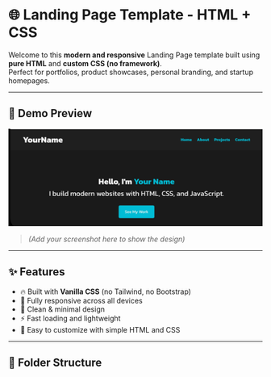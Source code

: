 # 🌐 Landing Page Template - HTML + CSS

Welcome to this **modern and responsive** Landing Page template built using **pure HTML** and **custom CSS (no framework)**.  
Perfect for portfolios, product showcases, personal branding, and startup homepages.

---

## 📸 Demo Preview

![Landing Page Preview](preview.png)  
> *(Add your screenshot here to show the design)*

---

## ✨ Features

- 🔥 Built with **Vanilla CSS** (no Tailwind, no Bootstrap)
- 📱 Fully responsive across all devices
- 🎯 Clean & minimal design
- ⚡ Fast loading and lightweight
- 🧩 Easy to customize with simple HTML and CSS

---

## 📁 Folder Structure
